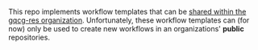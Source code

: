 This repo implements workflow templates that can be [shared within the gqcg-res organization](https://docs.github.com/en/actions/configuring-and-managing-workflows/sharing-workflow-templates-within-your-organization). Unfortunately, these workflow templates can (for now) only be used to create new workflows in an organizations' **public** repositories.
